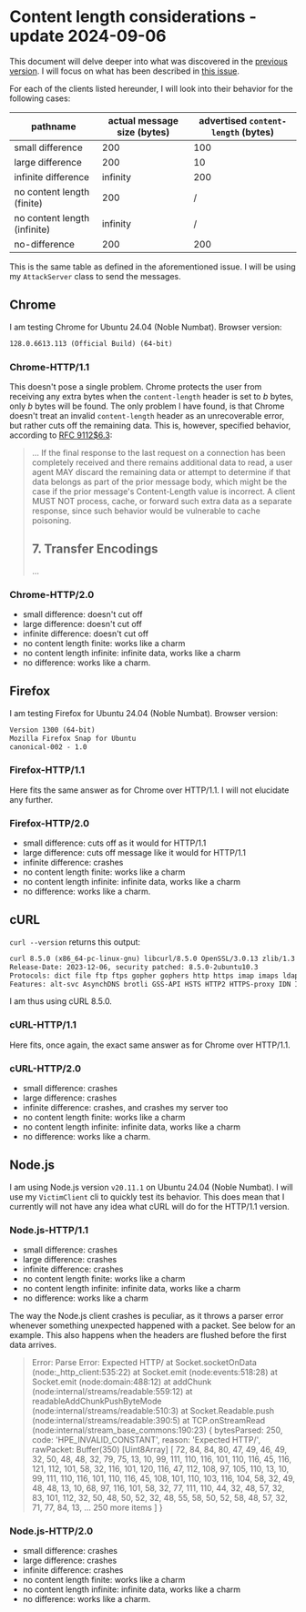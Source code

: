 # Content length considerations - update 2024-09-06

This document will delve deeper into what was discovered in the [previous version](https://github.com/BramComyn/blob/main/etc/content-length-considerations.md).
I will focus on what has been described in [this issue](https://github.com/BramComyn/safeguard-fetch/issues/20).

For each of the clients listed hereunder, I will look into their behavior for
the following cases:

| pathname                     | actual message size (bytes) | advertised ``content-length`` (bytes) |
| ---------------------------- | --------------------------- | ------------------------------------- |
| small difference             | 200                         | 100                                   |
| large difference             | 200                         | 10                                    |
| infinite difference          | infinity                    | 200                                   |
| no content length (finite)   | 200                         | /                                     |
| no content length (infinite) | infinity                    | /                                     |
| no-difference                | 200                         | 200                                   |

This is the same table as defined in the aforementioned issue.
I will be using my ``AttackServer`` class to send the messages.

## Chrome

I am testing Chrome for Ubuntu 24.04 (Noble Numbat).
Browser version:

```txt
128.0.6613.113 (Official Build) (64-bit)
```

### Chrome-HTTP/1.1

This doesn't pose a single problem. Chrome protects the user from receiving any
extra bytes when the ``content-length`` header is set to *b* bytes, only *b*
bytes will be found. The only problem I have found, is that Chrome doesn't treat
an invalid ``content-length`` header as an unrecoverable error, but rather cuts
off the remaining data. This is, however, specified behavior, according to
[RFC 9112$6.3](https://www.rfc-editor.org/rfc/rfc9112.html#name-message-body-length):

> ...
> If the final response to the last request on a connection has been completely
> received and there remains additional data to read, a user agent MAY discard
> the remaining data or attempt to determine if that data belongs as part of the
> prior message body, which might be the case if the prior message's
> Content-Length value is incorrect. A client MUST NOT process, cache, or
> forward such extra data as a separate response, since such behavior would be
> vulnerable to cache poisoning.
>
> ## 7. Transfer Encodings
>
> ...

### Chrome-HTTP/2.0

- small difference: doesn't cut off
- large difference: doesn't cut off
- infinite difference: doesn't cut off
- no content length finite: works like a charm
- no content length infinite: infinite data, works like a charm
- no difference: works like a charm.

## Firefox

I am testing Firefox for Ubuntu 24.04 (Noble Numbat).
Browser version:

```txt
Version 1300 (64-bit)
Mozilla Firefox Snap for Ubuntu
canonical-002 - 1.0
```

### Firefox-HTTP/1.1

Here fits the same answer as for Chrome over HTTP/1.1. I will not elucidate any
further.

### Firefox-HTTP/2.0

- small difference: cuts off as it would for HTTP/1.1
- large difference: cuts off message like it would for HTTP/1.1
- infinite difference: crashes
- no content length finite: works like a charm
- no content length infinite: infinite data, works like a charm
- no difference: works like a charm.

## cURL

``curl --version`` returns this output:

```txt
curl 8.5.0 (x86_64-pc-linux-gnu) libcurl/8.5.0 OpenSSL/3.0.13 zlib/1.3 brotli/1.1.0 zstd/1.5.5 libidn2/2.3.7 libpsl/0.21.2 (+libidn2/2.3.7) libssh/0.10.6/openssl/zlib nghttp2/1.59.0 librtmp/2.3 OpenLDAP/2.6.7
Release-Date: 2023-12-06, security patched: 8.5.0-2ubuntu10.3
Protocols: dict file ftp ftps gopher gophers http https imap imaps ldap ldaps mqtt pop3 pop3s rtmp rtsp scp sftp smb smbs smtp smtps telnet tftp
Features: alt-svc AsynchDNS brotli GSS-API HSTS HTTP2 HTTPS-proxy IDN IPv6 Kerberos Largefile libz NTLM PSL SPNEGO SSL threadsafe TLS-SRP UnixSockets zstd
```

I am thus using cURL 8.5.0.

### cURL-HTTP/1.1

Here fits, once again, the exact same answer as for Chrome over HTTP/1.1.

### cURL-HTTP/2.0

- small difference: crashes
- large difference: crashes
- infinite difference: crashes, and crashes my server too
- no content length finite: works like a charm
- no content length infinite: infinite data, works like a charm
- no difference: works like a charm.

## Node.js

I am using Node.js version ``v20.11.1`` on Ubuntu 24.04 (Noble Numbat). I will
use my ``VictimClient`` cli to quickly test its behavior. This does mean that I
currently will not have any idea what cURL will do for the HTTP/1.1 version.

### Node.js-HTTP/1.1

- small difference: crashes
- large difference: crashes
- infinite difference: crashes
- no content length finite: works like a charm
- no content length infinite: infinite data, works like a charm
- no difference: works like a charm

The way the Node.js client crashes is peculiar, as it throws a parser error
whenever something unexpected happened with a packet. See below for an example.
This also happens when the headers are flushed before the first data arrives.

> Error: Parse Error: Expected HTTP/
> at Socket.socketOnData (node:_http_client:535:22)
> at Socket.emit (node:events:518:28)
> at Socket.emit (node:domain:488:12)
> at addChunk (node:internal/streams/readable:559:12)
> at readableAddChunkPushByteMode (node:internal/streams/readable:510:3)
> at Socket.Readable.push (node:internal/streams/readable:390:5)
> at TCP.onStreamRead (node:internal/stream_base_commons:190:23) {
> bytesParsed: 250,
> code: 'HPE_INVALID_CONSTANT',
> reason: 'Expected HTTP/',
> rawPacket: Buffer(350) [Uint8Array] [
> 72,  84,  84,  80,  47,  49,  46,  49,  32,  50,  48,  48,
> 32,  79,  75,  13,  10,  99, 111, 110, 116, 101, 110, 116,
> 45, 116, 121, 112, 101,  58,  32, 116, 101, 120, 116,  47,
> 112, 108,  97, 105, 110,  13,  10,  99, 111, 110, 116, 101,
> 110, 116,  45, 108, 101, 110, 103, 116, 104,  58,  32,  49,
> 48,  48,  13,  10,  68,  97, 116, 101,  58,  32,  77, 111,
> 110,  44,  32,  48,  57,  32,  83, 101, 112,  32,  50,  48,
> 50,  52,  32,  48,  55,  58,  50,  52,  58,  48,  57,  32,
> 71,  77,  84,  13,
> ... 250 more items
> ]
> }

### Node.js-HTTP/2.0

- small difference: crashes
- large difference: crashes
- infinite difference: crashes
- no content length finite: works like a charm
- no content length infinite: infinite data, works like a charm
- no difference: works like a charm.
